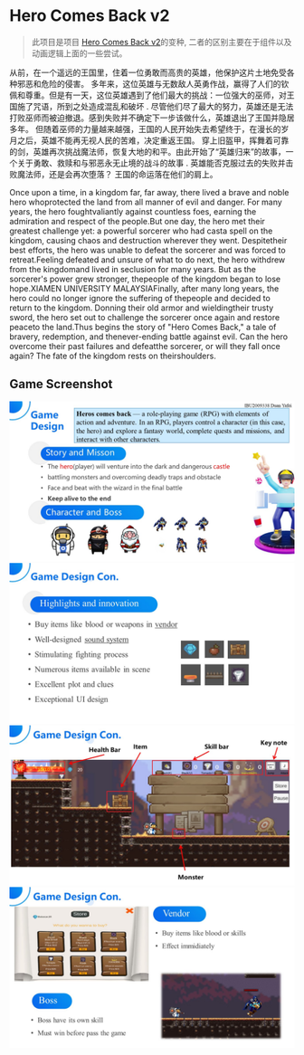 # Hero Comes Back v2

> 此项目是项目 [Hero Comes Back v2](https://github.com/Fab-Liu/Hero-Comes-Back-2D-Rogue-Like-Game)的变种, 二者的区别主要在于组件以及动画逻辑上面的一些尝试。

从前，在一个遥远的王国里，住着一位勇敢而高贵的英雄，他保护这片土地免受各种邪恶和危险的侵害。 多年来，这位英雄与无数敌人英勇作战，赢得了人们的钦佩和尊重。但是有一天，这位英雄遇到了他们最大的挑战：一位强大的巫师，对王国施了咒语，所到之处造成混乱和破坏 . 尽管他们尽了最大的努力，英雄还是无法打败巫师而被迫撤退。感到失败并不确定下一步该做什么，英雄退出了王国并隐居多年。 但随着巫师的力量越来越强，王国的人民开始失去希望终于，在漫长的岁月之后，英雄不能再无视人民的苦难，决定重返王国。 穿上旧盔甲，挥舞着可靠的剑，英雄再次挑战魔法师，恢复大地的和平。由此开始了“英雄归来”的故事，一个关于勇敢、救赎和与邪恶永无止境的战斗的故事 . 英雄能否克服过去的失败并击败魔法师，还是会再次堕落？ 王国的命运落在他们的肩上。

Once upon a time, in a kingdom far, far away, there lived a brave and noble hero whoprotected the land from all manner of evil and danger. For many years, the hero foughtvaliantly against countless foes, earning the admiration and respect of the people.But one day, the hero met their greatest challenge yet: a powerful sorcerer who had casta spell on the kingdom, causing chaos and destruction wherever they went. Despitetheir best efforts, the hero was unable to defeat the sorcerer and was forced to retreat.Feeling defeated and unsure of what to do next, the hero withdrew from the kingdomand lived in seclusion for many years. But as the sorcerer's power grew stronger, thepeople of the kingdom began to lose hope.XIAMEN UNIVERSITY MALAYSIAFinally, after many long years, the hero could no longer ignore the suffering of thepeople and decided to return to the kingdom. Donning their old armor and wieldingtheir trusty sword, the hero set out to challenge the sorcerer once again and restore peaceto the land.Thus begins the story of "Hero Comes Back," a tale of bravery, redemption, and thenever-ending battle against evil. Can the hero overcome their past failures and defeatthe sorcerer, or will they fall once again? The fate of the kingdom rests on theirshoulders.

## Game Screenshot
![](./Image/1.JPG)
![](./Image/2.JPG)
![](./Image/3.JPG)
![](./Image/4.JPG)
